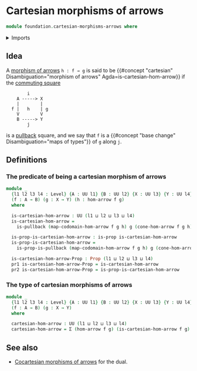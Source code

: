 # Cartesian morphisms of arrows

```agda
module foundation.cartesian-morphisms-arrows where
```

<details><summary>Imports</summary>

```agda
open import foundation.cones-over-cospans
open import foundation.dependent-pair-types
open import foundation.morphisms-arrows
open import foundation.propositions
open import foundation.pullbacks
open import foundation.universe-levels
```

</details>

## Idea

A [morphism of arrows](foundation.morphisms-arrows.md) `h : f → g` is said to be
{{#concept "cartesian" Disambiguation="morphism of arrows" Agda=is-cartesian-hom-arrow}}
if the [commuting square](foundation-core.commuting-squares-of-maps.md)

```text
        i
    A -----> X
    |        |
  f |   h    | g
    V        V
    B -----> Y
        j
```

is a [pullback](foundation.pullbacks.md) square, and we say that `f` is a
{{#concept "base change" Disambiguation="maps of types"}} of `g` along `j`.

## Definitions

### The predicate of being a cartesian morphism of arrows

```agda
module _
  {l1 l2 l3 l4 : Level} {A : UU l1} {B : UU l2} {X : UU l3} {Y : UU l4}
  (f : A → B) (g : X → Y) (h : hom-arrow f g)
  where

  is-cartesian-hom-arrow : UU (l1 ⊔ l2 ⊔ l3 ⊔ l4)
  is-cartesian-hom-arrow =
    is-pullback (map-codomain-hom-arrow f g h) g (cone-hom-arrow f g h)

  is-prop-is-cartesian-hom-arrow : is-prop is-cartesian-hom-arrow
  is-prop-is-cartesian-hom-arrow =
    is-prop-is-pullback (map-codomain-hom-arrow f g h) g (cone-hom-arrow f g h)

  is-cartesian-hom-arrow-Prop : Prop (l1 ⊔ l2 ⊔ l3 ⊔ l4)
  pr1 is-cartesian-hom-arrow-Prop = is-cartesian-hom-arrow
  pr2 is-cartesian-hom-arrow-Prop = is-prop-is-cartesian-hom-arrow
```

### The type of cartesian morphisms of arrows

```agda
module _
  {l1 l2 l3 l4 : Level} {A : UU l1} {B : UU l2} {X : UU l3} {Y : UU l4}
  (f : A → B) (g : X → Y)
  where

  cartesian-hom-arrow : UU (l1 ⊔ l2 ⊔ l3 ⊔ l4)
  cartesian-hom-arrow = Σ (hom-arrow f g) (is-cartesian-hom-arrow f g)
```

## See also

- [Cocartesian morphisms of arrows](synthetic-homotopy-theory.cocartesian-morphisms-arrows.md)
  for the dual.
